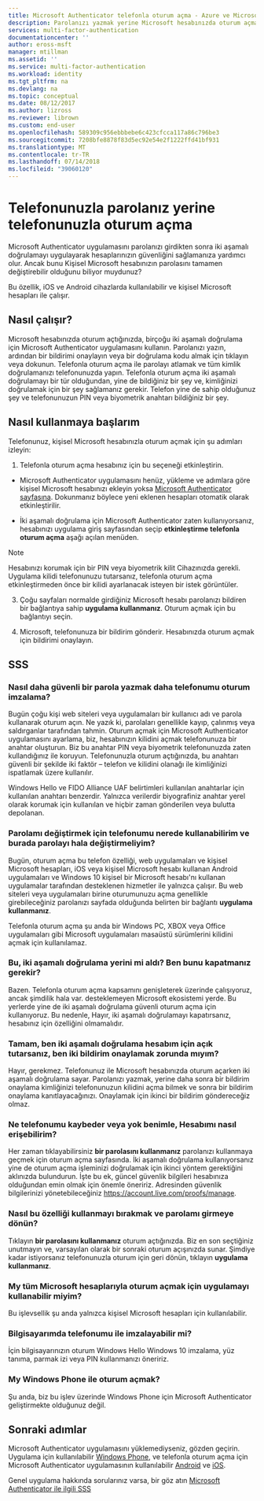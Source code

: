 ```yaml
---
title: Microsoft Authenticator telefonla oturum açma - Azure ve Microsoft hesapları | Microsoft Docs
description: Parolanızı yazmak yerine Microsoft hesabınızda oturum açmak için telefonunuza kullanın. Bu makalede, bu özellik hakkında sık sorulan sorular yanıtlanmaktadır.
services: multi-factor-authentication
documentationcenter: ''
author: eross-msft
manager: mtillman
ms.assetid: ''
ms.service: multi-factor-authentication
ms.workload: identity
ms.tgt_pltfrm: na
ms.devlang: na
ms.topic: conceptual
ms.date: 08/12/2017
ms.author: lizross
ms.reviewer: librown
ms.custom: end-user
ms.openlocfilehash: 589309c956ebbbebe6c423cfcca117a86c796be3
ms.sourcegitcommit: 7208bfe8878f83d5ec92e54e2f1222ffd41bf931
ms.translationtype: MT
ms.contentlocale: tr-TR
ms.lasthandoff: 07/14/2018
ms.locfileid: "39060120"
---
```

# <a name="sign-in-with-your-phone-not-your-password"></a>Telefonunuzla parolanız yerine telefonunuzla oturum açma

Microsoft Authenticator uygulamasını parolanızı girdikten sonra iki aşamalı doğrulamayı uygulayarak hesaplarınızın güvenliğini sağlamanıza yardımcı olur. Ancak bunu Kişisel Microsoft hesabınızın parolasını tamamen değiştirebilir olduğunu biliyor muydunuz?

Bu özellik, iOS ve Android cihazlarda kullanılabilir ve kişisel Microsoft hesapları ile çalışır.

## <a name="how-it-works"></a>Nasıl çalışır?

Microsoft hesabınızda oturum açtığınızda, birçoğu iki aşamalı doğrulama için Microsoft Authenticator uygulamasını kullanın. Parolanızı yazın, ardından bir bildirimi onaylayın veya bir doğrulama kodu almak için tıklayın veya dokunun. Telefonla oturum açma ile parolayı atlamak ve tüm kimlik doğrulamanızı telefonunuzda yapın. Telefonla oturum açma iki aşamalı doğrulamayı bir tür olduğundan, yine de bildiğiniz bir şey ve, kimliğinizi doğrulamak için bir şey sağlamanız gerekir. Telefon yine de sahip olduğunuz şey ve telefonunuzun PIN veya biyometrik anahtarı bildiğiniz bir şey.

## <a name="how-to-get-started"></a>Nasıl kullanmaya başlarım

Telefonunuz, kişisel Microsoft hesabınızla oturum açmak için şu adımları izleyin:

1. Telefonla oturum açma hesabınız için bu seçeneği etkinleştirin.

  - Microsoft Authenticator uygulamasını henüz, yükleme ve adımlara göre kişisel Microsoft hesabınızı ekleyin yoksa [Microsoft Authenticator sayfasına](microsoft-authenticator-app-how-to.md). Dokunmanız böylece yeni eklenen hesapları otomatik olarak etkinleştirilir.

  - İki aşamalı doğrulama için Microsoft Authenticator zaten kullanıyorsanız, hesabınızı uygulama giriş sayfasından seçip **etkinleştirme telefonla oturum açma** aşağı açılan menüden.

  >[!NOTE]
  >Hesabınızı korumak için bir PIN veya biyometrik kilit Cihazınızda gerekli. Uygulama kilidi telefonunuzu tutarsanız, telefonla oturum açma etkinleştirmeden önce bir kilidi ayarlanacak isteyen bir istek görüntüler.

3. Çoğu sayfaları normalde girdiğiniz Microsoft hesabı parolanızı bildiren bir bağlantıya sahip **uygulama kullanmanız**. Oturum açmak için bu bağlantıyı seçin.

4. Microsoft, telefonunuza bir bildirim gönderir. Hesabınızda oturum açmak için bildirimi onaylayın.   

## <a name="faq"></a>SSS

### <a name="how-is-signing-in-with-my-phone-more-secure-than-typing-a-password"></a>Nasıl daha güvenli bir parola yazmak daha telefonumu oturum imzalama?  

Bugün çoğu kişi web siteleri veya uygulamaları bir kullanıcı adı ve parola kullanarak oturum açın.  Ne yazık ki, parolaları genellikle kayıp, çalınmış veya saldırganlar tarafından tahmin. Oturum açmak için Microsoft Authenticator uygulamasını ayarlama, biz, hesabınızın kilidini açmak telefonunuza bir anahtar oluşturun. Biz bu anahtar PIN veya biyometrik telefonunuzda zaten kullandığınız ile koruyun.  Telefonunuzla oturum açtığınızda, bu anahtarı güvenli bir şekilde iki faktör – telefon ve kilidini olanağı ile kimliğinizi ispatlamak üzere kullanılır. 

Windows Hello ve FIDO Alliance UAF belirtimleri kullanılan anahtarlar için kullanılan anahtarı benzerdir. Yalnızca verilerdir biyografiniz anahtar yerel olarak korumak için kullanılan ve hiçbir zaman gönderilen veya bulutta depolanan. 
 
### <a name="where-can-i-use-my-phone-to-replace-my-password-and-where-would-i-still-need-the-password"></a>Parolamı değiştirmek için telefonumu nerede kullanabilirim ve burada parolayı hala değiştirmeliyim?  

Bugün, oturum açma bu telefon özelliği, web uygulamaları ve kişisel Microsoft hesapları, iOS veya kişisel Microsoft hesabı kullanan Android uygulamaları ve Windows 10 kişisel bir Microsoft hesabı'nı kullanan uygulamalar tarafından desteklenen hizmetler ile yalnızca çalışır. Bu web siteleri veya uygulamaları birine oturumunuzu açma genellikle girebileceğiniz parolanızı sayfada olduğunda belirten bir bağlantı **uygulama kullanmanız**. 

Telefonla oturum açma şu anda bir Windows PC, XBOX veya Office uygulamaları gibi Microsoft uygulamaları masaüstü sürümlerini kilidini açmak için kullanılamaz.
 
### <a name="does-this-replace-two-step-verification-should-i-turn-it-off"></a>Bu, iki aşamalı doğrulama yerini mi aldı? Ben bunu kapatmanız gerekir?   

Bazen. Telefonla oturum açma kapsamını genişleterek üzerinde çalışıyoruz, ancak şimdilik hala var. desteklemeyen Microsoft ekosistemi yerde. Bu yerlerde yine de iki aşamalı doğrulama güvenli oturum açma için kullanıyoruz. Bu nedenle, Hayır, iki aşamalı doğrulamayı kapatırsanız, hesabınız için özelliğini olmamalıdır.
 
### <a name="okay-if-i-keep-two-step-verification-turned-on-for-my-account-do-i-have-to-approve-two-notifications"></a>Tamam, ben iki aşamalı doğrulama hesabım için açık tutarsanız, ben iki bildirim onaylamak zorunda mıyım?

Hayır, gerekmez. Telefonunuz ile Microsoft hesabınızda oturum açarken iki aşamalı doğrulama sayar. Parolanızı yazmak, yerine daha sonra bir bildirim onaylama kimliğinizi telefonunuzun kilidini açma bilmek ve sonra bir bildirim onaylama kanıtlayacağınızı. Onaylamak için ikinci bir bildirim göndereceğiz olmaz.

### <a name="what-if-i-lose-my-phone-or-dont-have-it-with-me-how-can-i-access-my-account"></a>Ne telefonumu kaybeder veya yok benimle, Hesabımı nasıl erişebilirim?  

Her zaman tıklayabilirsiniz **bir parolasını kullanmanız** parolanızı kullanmaya geçmek için oturum açma sayfasında. İki aşamalı doğrulama kullanıyorsanız yine de oturum açma işleminizi doğrulamak için ikinci yöntem gerektiğini aklınızda bulundurun. İşte bu ek, güncel güvenlik bilgileri hesabınıza olduğundan emin olmak için önemle öneririz. Adresinden güvenlik bilgilerinizi yönetebileceğiniz https://account.live.com/proofs/manage.
 
### <a name="how-do-i-stop-using-this-feature-and-go-back-to-entering-my-password"></a>Nasıl bu özelliği kullanmayı bırakmak ve parolamı girmeye dönün?

Tıklayın **bir parolasını kullanmanız** oturum açtığınızda. Biz en son seçtiğiniz unutmayın ve, varsayılan olarak bir sonraki oturum açışınızda sunar. Şimdiye kadar istiyorsanız telefonunuzla oturum için geri dönün, tıklayın **uygulama kullanmanız**. 
 
### <a name="can-i-use-the-app-to-sign-in-to-all-my-accounts-with-microsoft"></a>My tüm Microsoft hesaplarıyla oturum açmak için uygulamayı kullanabilir miyim?   
Bu işlevsellik şu anda yalnızca kişisel Microsoft hesapları için kullanılabilir. 
 
### <a name="can-i-sign-into-my-pc-with-my-phone"></a>Bilgisayarımda telefonumu ile imzalayabilir mi?  
İçin bilgisayarınızın oturum Windows Hello Windows 10 imzalama, yüz tanıma, parmak izi veya PIN kullanmanızı öneririz.   
 
### <a name="can-i-sign-in-with-my-windows-phone"></a>My Windows Phone ile oturum açmak?  
Şu anda, biz bu işlev üzerinde Windows Phone için Microsoft Authenticator geliştirmekte olduğunuz değil. 

## <a name="next-steps"></a>Sonraki adımlar
Microsoft Authenticator uygulamasını yüklemediyseniz, gözden geçirin. Uygulama için kullanılabilir [Windows Phone](http://go.microsoft.com/fwlink/?Linkid=825071), ve telefonla oturum açma için Microsoft Authenticator uygulamasının kullanılabilir [Android](http://go.microsoft.com/fwlink/?Linkid=825072) ve [iOS](http://go.microsoft.com/fwlink/?Linkid=825073).

Genel uygulama hakkında sorularınız varsa, bir göz atın [Microsoft Authenticator ile ilgili SSS](microsoft-authenticator-app-faq.md)
